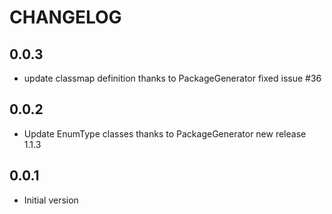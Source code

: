 # CHANGELOG

## 0.0.3
- update classmap definition thanks to PackageGenerator fixed issue #36

## 0.0.2
- Update EnumType classes thanks to PackageGenerator new release 1.1.3

## 0.0.1
- Initial version